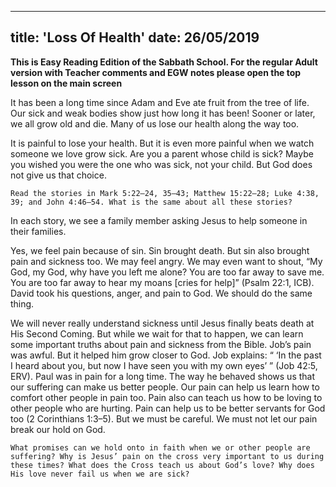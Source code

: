 ---
title: 'Loss Of Health'
date: 26/05/2019
--

**This is Easy Reading Edition of the Sabbath School. For the regular Adult version with Teacher comments and EGW notes please open the top lesson on the main screen**

It has been a long time since Adam and Eve ate fruit from the tree of life. Our sick and weak bodies show just how long it has been! Sooner or later, we all grow old and die. Many of us lose our health along the way too.

It is painful to lose your health. But it is even more painful when we watch someone we love grow sick. Are you a parent whose child is sick? Maybe you wished you were the one who was sick, not your child. But God does not give us that choice.

`Read the stories in Mark 5:22–24, 35–43; Matthew 15:22–28; Luke 4:38, 39; and John 4:46–54. What is the same about all these stories?`

In each story, we see a family member asking Jesus to help someone in their families.

Yes, we feel pain because of sin. Sin brought death. But sin also brought pain and sickness too. We may feel angry. We may even want to shout, “My God, my God, why have you left me alone? You are too far away to save me. You are too far away to hear my moans [cries for help]” (Psalm 22:1, ICB). David took his questions, anger, and pain to God. We should do the same thing.

We will never really understand sickness until Jesus finally beats death at His Second Coming. But while we wait for that to happen, we can learn some important truths about pain and sickness from the Bible. Job’s pain was awful. But it helped him grow closer to God. Job explains: “ ‘In the past I heard about you, but now I have seen you with my own eyes’ ” (Job 42:5, ERV). Paul was in pain for a long time. The way he behaved shows us that our suffering can make us better people. Our pain can help us learn how to comfort other people in pain too. Pain also can teach us how to be loving to other people who are hurting. Pain can help us to be better servants for God too (2 Corinthians 1:3–5). But we must be careful. We must not let our pain break our hold on God.

`What promises can we hold onto in faith when we or other people are suffering? Why is Jesus’ pain on the cross very important to us during these times? What does the Cross teach us about God’s love? Why does His love never fail us when we are sick?`